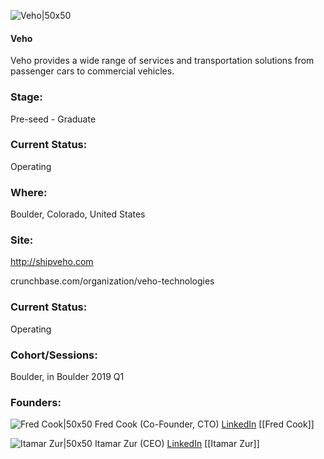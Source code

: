 

![Veho|50x50](https://apimg.techstars.com/connect/images/image_files/5cba9488a36c110f290001a6/original/square-logo.jpg)

#### Veho
Veho provides a wide range of services and transportation solutions from passenger cars to commercial vehicles.

### Stage: 
Pre-seed - Graduate 

### Current Status: 
Operating

### Where:
Boulder, Colorado, United States

### Site:
http://shipveho.com



crunchbase.com/organization/veho-technologies

### Current Status: 
Operating

### Cohort/Sessions: 
Boulder, in Boulder 2019 Q1

### Founders: 

![Fred Cook|50x50](https://apimg.techstars.com/connect/images/image_files/5b46995234a60d4a5d00009a/original/FredCook.jpeg) Fred Cook (Co-Founder, CTO) [LinkedIn](https://linkedin.com/in/frederickcook) [[Fred Cook]]

![Itamar Zur|50x50](https://apimg.techstars.com/connect/images/image_files/5c7dcdf734a60d16f3000003/original/ItamarZur.jpg) Itamar Zur (CEO) [LinkedIn](https://linkedin.com/in/itamarzur) [[Itamar Zur]]


